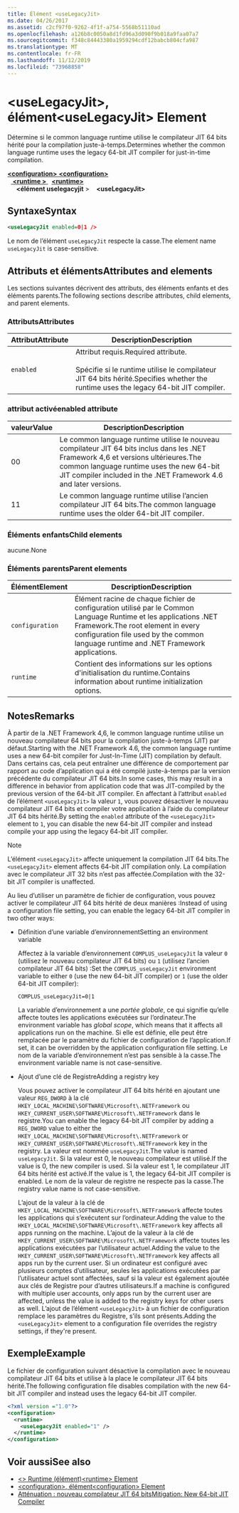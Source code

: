 ```yaml
---
title: Élément <useLegacyJit>
ms.date: 04/26/2017
ms.assetid: c2cf97f0-9262-4f1f-a754-5568b51110ad
ms.openlocfilehash: a126b8c0050a8d1fd96a3d090f9b018a9faa07a7
ms.sourcegitcommit: f348c84443380a1959294cdf12babcb804cfa987
ms.translationtype: MT
ms.contentlocale: fr-FR
ms.lasthandoff: 11/12/2019
ms.locfileid: "73968858"
---
```

# <a name="uselegacyjit-element"></a><span data-ttu-id="f0d6c-102">\<useLegacyJit>, élément</span><span class="sxs-lookup"><span data-stu-id="f0d6c-102">\<useLegacyJit> Element</span></span>

<span data-ttu-id="f0d6c-103">Détermine si le common language runtime utilise le compilateur JIT 64 bits hérité pour la compilation juste-à-temps.</span><span class="sxs-lookup"><span data-stu-id="f0d6c-103">Determines whether the common language runtime uses the legacy 64-bit JIT compiler for just-in-time compilation.</span></span>  
  
<span data-ttu-id="f0d6c-104">[ **\<configuration>** ](../configuration-element.md)</span><span class="sxs-lookup"><span data-stu-id="f0d6c-104">[**\<configuration>**](../configuration-element.md)</span></span>\
<span data-ttu-id="f0d6c-105">&nbsp;&nbsp;[ **\<runtime >** ](runtime-element.md)</span><span class="sxs-lookup"><span data-stu-id="f0d6c-105">&nbsp;&nbsp;[**\<runtime>**](runtime-element.md)</span></span>\
<span data-ttu-id="f0d6c-106">&nbsp;&nbsp;&nbsp;&nbsp; **\<élément uselegacyjit** ></span><span class="sxs-lookup"><span data-stu-id="f0d6c-106">&nbsp;&nbsp;&nbsp;&nbsp;**\<useLegacyJit>**</span></span>  
  
## <a name="syntax"></a><span data-ttu-id="f0d6c-107">Syntaxe</span><span class="sxs-lookup"><span data-stu-id="f0d6c-107">Syntax</span></span>  
  
```xml
<useLegacyJit enabled=0|1 />
```

<span data-ttu-id="f0d6c-108">Le nom de l’élément `useLegacyJit` respecte la casse.</span><span class="sxs-lookup"><span data-stu-id="f0d6c-108">The element name `useLegacyJit` is case-sensitive.</span></span>
  
## <a name="attributes-and-elements"></a><span data-ttu-id="f0d6c-109">Attributs et éléments</span><span class="sxs-lookup"><span data-stu-id="f0d6c-109">Attributes and elements</span></span>

<span data-ttu-id="f0d6c-110">Les sections suivantes décrivent des attributs, des éléments enfants et des éléments parents.</span><span class="sxs-lookup"><span data-stu-id="f0d6c-110">The following sections describe attributes, child elements, and parent elements.</span></span>  
  
### <a name="attributes"></a><span data-ttu-id="f0d6c-111">Attributs</span><span class="sxs-lookup"><span data-stu-id="f0d6c-111">Attributes</span></span>  
  
| <span data-ttu-id="f0d6c-112">Attribut</span><span class="sxs-lookup"><span data-stu-id="f0d6c-112">Attribute</span></span> | <span data-ttu-id="f0d6c-113">Description</span><span class="sxs-lookup"><span data-stu-id="f0d6c-113">Description</span></span>                                                                                   |  
| --------- | --------------------------------------------------------------------------------------------- |  
| `enabled` | <span data-ttu-id="f0d6c-114">Attribut requis.</span><span class="sxs-lookup"><span data-stu-id="f0d6c-114">Required attribute.</span></span><br><br><span data-ttu-id="f0d6c-115">Spécifie si le runtime utilise le compilateur JIT 64 bits hérité.</span><span class="sxs-lookup"><span data-stu-id="f0d6c-115">Specifies whether the runtime uses the legacy 64-bit JIT compiler.</span></span> |  
  
### <a name="enabled-attribute"></a><span data-ttu-id="f0d6c-116">attribut activé</span><span class="sxs-lookup"><span data-stu-id="f0d6c-116">enabled attribute</span></span>  
  
| <span data-ttu-id="f0d6c-117">valeur</span><span class="sxs-lookup"><span data-stu-id="f0d6c-117">Value</span></span> | <span data-ttu-id="f0d6c-118">Description</span><span class="sxs-lookup"><span data-stu-id="f0d6c-118">Description</span></span>                                                                                                         |  
| ----- | ------------------------------------------------------------------------------------------------------------------- |  
| <span data-ttu-id="f0d6c-119">0</span><span class="sxs-lookup"><span data-stu-id="f0d6c-119">0</span></span>     | <span data-ttu-id="f0d6c-120">Le common language runtime utilise le nouveau compilateur JIT 64 bits inclus dans les .NET Framework 4,6 et versions ultérieures.</span><span class="sxs-lookup"><span data-stu-id="f0d6c-120">The common language runtime uses the new 64-bit JIT compiler included in the .NET Framework 4.6 and later versions.</span></span> |  
| <span data-ttu-id="f0d6c-121">1</span><span class="sxs-lookup"><span data-stu-id="f0d6c-121">1</span></span>     | <span data-ttu-id="f0d6c-122">Le common language runtime utilise l’ancien compilateur JIT 64 bits.</span><span class="sxs-lookup"><span data-stu-id="f0d6c-122">The common language runtime uses the older 64-bit JIT compiler.</span></span>                                                     |  
  
### <a name="child-elements"></a><span data-ttu-id="f0d6c-123">Éléments enfants</span><span class="sxs-lookup"><span data-stu-id="f0d6c-123">Child elements</span></span>

<span data-ttu-id="f0d6c-124">aucune.</span><span class="sxs-lookup"><span data-stu-id="f0d6c-124">None</span></span>
  
### <a name="parent-elements"></a><span data-ttu-id="f0d6c-125">Éléments parents</span><span class="sxs-lookup"><span data-stu-id="f0d6c-125">Parent elements</span></span>  
  
| <span data-ttu-id="f0d6c-126">Élément</span><span class="sxs-lookup"><span data-stu-id="f0d6c-126">Element</span></span>         | <span data-ttu-id="f0d6c-127">Description</span><span class="sxs-lookup"><span data-stu-id="f0d6c-127">Description</span></span>                                                                                                       |  
| --------------- | ----------------------------------------------------------------------------------------------------------------- |  
| `configuration` | <span data-ttu-id="f0d6c-128">Élément racine de chaque fichier de configuration utilisé par le Common Language Runtime et les applications .NET Framework.</span><span class="sxs-lookup"><span data-stu-id="f0d6c-128">The root element in every configuration file used by the common language runtime and .NET Framework applications.</span></span> |  
| `runtime`       | <span data-ttu-id="f0d6c-129">Contient des informations sur les options d'initialisation du runtime.</span><span class="sxs-lookup"><span data-stu-id="f0d6c-129">Contains information about runtime initialization options.</span></span>                                                        |  
  
## <a name="remarks"></a><span data-ttu-id="f0d6c-130">Notes</span><span class="sxs-lookup"><span data-stu-id="f0d6c-130">Remarks</span></span>  

<span data-ttu-id="f0d6c-131">À partir de la .NET Framework 4,6, le common language runtime utilise un nouveau compilateur 64 bits pour la compilation juste-à-temps (JIT) par défaut.</span><span class="sxs-lookup"><span data-stu-id="f0d6c-131">Starting with the .NET Framework 4.6, the common language runtime uses a new 64-bit compiler for Just-In-Time (JIT) compilation by default.</span></span> <span data-ttu-id="f0d6c-132">Dans certains cas, cela peut entraîner une différence de comportement par rapport au code d’application qui a été compilé juste-à-temps par la version précédente du compilateur JIT 64 bits.</span><span class="sxs-lookup"><span data-stu-id="f0d6c-132">In some cases, this may result in a difference in behavior from application code that was JIT-compiled by the previous version of the 64-bit JIT compiler.</span></span> <span data-ttu-id="f0d6c-133">En affectant à l’attribut `enabled` de l’élément `<useLegacyJit>` la valeur `1`, vous pouvez désactiver le nouveau compilateur JIT 64 bits et compiler votre application à l’aide du compilateur JIT 64 bits hérité.</span><span class="sxs-lookup"><span data-stu-id="f0d6c-133">By setting the `enabled` attribute of the `<useLegacyJit>` element to `1`, you can disable the new 64-bit JIT compiler and instead compile your app using the legacy 64-bit JIT compiler.</span></span>  
  
> [!NOTE]
> <span data-ttu-id="f0d6c-134">L’élément `<useLegacyJit>` affecte uniquement la compilation JIT 64 bits.</span><span class="sxs-lookup"><span data-stu-id="f0d6c-134">The `<useLegacyJit>` element affects 64-bit JIT compilation only.</span></span> <span data-ttu-id="f0d6c-135">La compilation avec le compilateur JIT 32 bits n’est pas affectée.</span><span class="sxs-lookup"><span data-stu-id="f0d6c-135">Compilation with the 32-bit JIT compiler is unaffected.</span></span>  
  
<span data-ttu-id="f0d6c-136">Au lieu d’utiliser un paramètre de fichier de configuration, vous pouvez activer le compilateur JIT 64 bits hérité de deux manières :</span><span class="sxs-lookup"><span data-stu-id="f0d6c-136">Instead of using a configuration file setting, you can enable the legacy 64-bit JIT compiler in two other ways:</span></span>  
  
- <span data-ttu-id="f0d6c-137">Définition d’une variable d’environnement</span><span class="sxs-lookup"><span data-stu-id="f0d6c-137">Setting an environment variable</span></span>

  <span data-ttu-id="f0d6c-138">Affectez à la variable d’environnement `COMPLUS_useLegacyJit` la valeur `0` (utilisez le nouveau compilateur JIT 64 bits) ou `1` (utilisez l’ancien compilateur JIT 64 bits) :</span><span class="sxs-lookup"><span data-stu-id="f0d6c-138">Set the `COMPLUS_useLegacyJit` environment variable to either `0` (use the new 64-bit JIT compiler) or `1` (use the older 64-bit JIT compiler):</span></span>
  
  ```env  
  COMPLUS_useLegacyJit=0|1  
  ```  
  
  <span data-ttu-id="f0d6c-139">La variable d’environnement a une *portée globale*, ce qui signifie qu’elle affecte toutes les applications exécutées sur l’ordinateur.</span><span class="sxs-lookup"><span data-stu-id="f0d6c-139">The environment variable has *global scope*, which means that it affects all applications run on the machine.</span></span> <span data-ttu-id="f0d6c-140">Si elle est définie, elle peut être remplacée par le paramètre du fichier de configuration de l’application.</span><span class="sxs-lookup"><span data-stu-id="f0d6c-140">If set, it can be overridden by the application configuration file setting.</span></span> <span data-ttu-id="f0d6c-141">Le nom de la variable d’environnement n’est pas sensible à la casse.</span><span class="sxs-lookup"><span data-stu-id="f0d6c-141">The environment variable name is not case-sensitive.</span></span>
  
- <span data-ttu-id="f0d6c-142">Ajout d’une clé de Registre</span><span class="sxs-lookup"><span data-stu-id="f0d6c-142">Adding a registry key</span></span>

  <span data-ttu-id="f0d6c-143">Vous pouvez activer le compilateur JIT 64 bits hérité en ajoutant une valeur `REG_DWORD` à la clé `HKEY_LOCAL_MACHINE\SOFTWARE\Microsoft\.NETFramework` ou `HKEY_CURRENT_USER\SOFTWARE\Microsoft\.NETFramework` dans le registre.</span><span class="sxs-lookup"><span data-stu-id="f0d6c-143">You can enable the legacy 64-bit JIT compiler by adding a `REG_DWORD` value to either the `HKEY_LOCAL_MACHINE\SOFTWARE\Microsoft\.NETFramework` or `HKEY_CURRENT_USER\SOFTWARE\Microsoft\.NETFramework` key in the registry.</span></span> <span data-ttu-id="f0d6c-144">La valeur est nommée `useLegacyJit`.</span><span class="sxs-lookup"><span data-stu-id="f0d6c-144">The value is named `useLegacyJit`.</span></span> <span data-ttu-id="f0d6c-145">Si la valeur est 0, le nouveau compilateur est utilisé.</span><span class="sxs-lookup"><span data-stu-id="f0d6c-145">If the value is 0, the new compiler is used.</span></span> <span data-ttu-id="f0d6c-146">Si la valeur est 1, le compilateur JIT 64 bits hérité est activé.</span><span class="sxs-lookup"><span data-stu-id="f0d6c-146">If the value is 1, the legacy 64-bit JIT compiler is enabled.</span></span> <span data-ttu-id="f0d6c-147">Le nom de la valeur de registre ne respecte pas la casse.</span><span class="sxs-lookup"><span data-stu-id="f0d6c-147">The registry value name is not case-sensitive.</span></span>
  
  <span data-ttu-id="f0d6c-148">L’ajout de la valeur à la clé de `HKEY_LOCAL_MACHINE\SOFTWARE\Microsoft\.NETFramework` affecte toutes les applications qui s’exécutent sur l’ordinateur.</span><span class="sxs-lookup"><span data-stu-id="f0d6c-148">Adding the value to the `HKEY_LOCAL_MACHINE\SOFTWARE\Microsoft\.NETFramework` key affects all apps running on the machine.</span></span> <span data-ttu-id="f0d6c-149">L’ajout de la valeur à la clé de `HKEY_CURRENT_USER\SOFTWARE\Microsoft\.NETFramework` affecte toutes les applications exécutées par l’utilisateur actuel.</span><span class="sxs-lookup"><span data-stu-id="f0d6c-149">Adding the value to the `HKEY_CURRENT_USER\SOFTWARE\Microsoft\.NETFramework` key affects all apps run by the current user.</span></span> <span data-ttu-id="f0d6c-150">Si un ordinateur est configuré avec plusieurs comptes d’utilisateur, seules les applications exécutées par l’utilisateur actuel sont affectées, sauf si la valeur est également ajoutée aux clés de Registre pour d’autres utilisateurs.</span><span class="sxs-lookup"><span data-stu-id="f0d6c-150">If a machine is configured with multiple user accounts, only apps run by the current user are affected, unless the value is added to the registry keys for other users as well.</span></span> <span data-ttu-id="f0d6c-151">L’ajout de l’élément `<useLegacyJit>` à un fichier de configuration remplace les paramètres du Registre, s’ils sont présents.</span><span class="sxs-lookup"><span data-stu-id="f0d6c-151">Adding the `<useLegacyJit>` element to a configuration file overrides the registry settings, if they're present.</span></span>  
  
## <a name="example"></a><span data-ttu-id="f0d6c-152">Exemple</span><span class="sxs-lookup"><span data-stu-id="f0d6c-152">Example</span></span>  

<span data-ttu-id="f0d6c-153">Le fichier de configuration suivant désactive la compilation avec le nouveau compilateur JIT 64 bits et utilise à la place le compilateur JIT 64 bits hérité.</span><span class="sxs-lookup"><span data-stu-id="f0d6c-153">The following configuration file disables compilation with the new 64-bit JIT compiler and instead uses the legacy 64-bit JIT compiler.</span></span>  
  
```xml  
<?xml version ="1.0"?>  
<configuration>  
  <runtime>  
    <useLegacyJit enabled="1" />  
  </runtime>  
</configuration>  
```  
  
## <a name="see-also"></a><span data-ttu-id="f0d6c-154">Voir aussi</span><span class="sxs-lookup"><span data-stu-id="f0d6c-154">See also</span></span>

- [<span data-ttu-id="f0d6c-155">\<> Runtime (élément)</span><span class="sxs-lookup"><span data-stu-id="f0d6c-155">\<runtime> Element</span></span>](runtime-element.md)
- [<span data-ttu-id="f0d6c-156">\<configuration>, élément</span><span class="sxs-lookup"><span data-stu-id="f0d6c-156">\<configuration> Element</span></span>](../configuration-element.md)
- [<span data-ttu-id="f0d6c-157">Atténuation : nouveau compilateur JIT 64 bits</span><span class="sxs-lookup"><span data-stu-id="f0d6c-157">Mitigation: New 64-bit JIT Compiler</span></span>](../../../migration-guide/mitigation-new-64-bit-jit-compiler.md)
